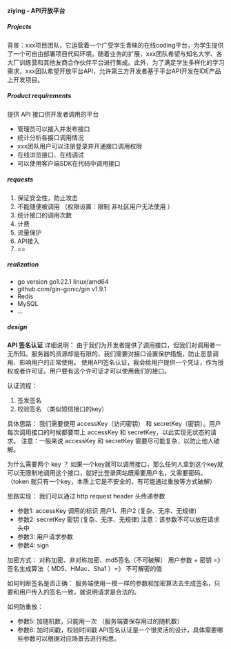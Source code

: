 #### ziying - API开放平台

##### Projects
背景：xxx项目团队，它运营着一个广受学生青睐的在线coding平台，为学生提供了一个可自由部署项目代码环境。随着业务的扩展，xxx团队希望与知名大学、各大厂训练营和其他友商合作伙伴平台进行集成。此外，为了满足学生多样化的学习需求，xxx团队希望开放平台API，允许第三方开发者基于平台API开发在IDE产品上开发项目。

##### Product requirements
提供 API 接口供开发者调用的平台
- 管理员可以接入并发布接口
- 统计分析各接口调用情况
- xxx团队用户可以注册登录并开通接口调用权限
- 在线浏览接口、在线调试
- 可以使用客户端SDK在代码中调用接口

##### requests
1. 保证安全性，防止攻击
2. 不能随便被调用 （权限设置：限制 非社区用户无法使用 ）
3. 统计接口的调用次数
4. 计费
5. 流量保护
6. API接入 
7. ==

##### realization
- go version go1.22.1 linux/amd64
- github.com/gin-gonic/gin v1.9.1
- Redis
- MySQL
- ...


##### design
**API 签名认证**
详细说明：
由于我们为开发者提供了调用接口，但我们对调用者一无所知。服务器的资源却是有限的，我们需要对接口设置保护措施，防止恶意调用、影响用户的正常使用。
使用API签名认证，我会给用户提供一个凭证，作为授权或者许可证。用户要有这个许可证才可以使用我们的接口。

认证流程：
1. 签发签名
2. 校验签名 （类似短信接口的key）

具体思路：
我们需要使用 accessKey（访问密钥） 和 secretKey（密钥）。用户每次调用接口的时候都要带上 accessKey 和 secretKey，以此实现无状态的请求。
注意：一般来说 accessKey 和 secretKey 需要尽可能复杂，以防止他人破解。

为什么需要两个 key ？
如果一个key就可以调用接口，那么任何人拿到这个key就可以无限制地调用这个接口，就好比登录网站既需要用户名，又需要密码。（token 就只有一个key，本质上它是不安全的，有可能通过重放等方式破解）


思路实现：
我们可以通过 http request header 头传递参数
- 参数1: accessKey 调用的标识 用户1、用户2 (复杂、无序、无规律)
- 参数2: secretKey 密钥 (复杂、无序、无规律) 注意：该参数不可以放在请求头中
- 参数3: 用户请求参数
- 参数4: sign

加密方式：
对称加密、非对称加密、md5签名（不可破解）
用户参数 + 密钥 =》签名生成算法（ MD5、HMac、Sha1 ）=》 不可解密的值

如何判断签名是否正确：
服务端使用一模一样的参数和加密算法去生成签名，只要和用户传入的签名一致，就说明请求是合法的。

如何防重放：
- 参数5: 加随机数，只能用一次 （服务端要保存用过的随机数）
- 参数6: 加时间戳，校验时间戳
  API签名认证是一个很灵活的设计，具体需要哪些参数可以根据对应场景去进行构思。












